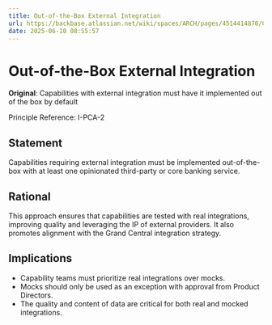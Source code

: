 ```yaml
---
title: Out-of-the-Box External Integration
url: https://backbase.atlassian.net/wiki/spaces/ARCH/pages/4514414870/Capabilities+with+external+integration+must+have+it+implemented+out+of+the+box+by+default
date: 2025-06-10 08:55:57
---
```


# Out-of-the-Box External Integration

**Original**: Capabilities with external integration must have it implemented out of the box by default

Principle Reference: I-PCA-2

## Statement

Capabilities requiring external integration must be implemented out-of-the-box with at least one opinionated third-party or core banking service.

## Rational

This approach ensures that capabilities are tested with real integrations, improving quality and leveraging the IP of external providers. It also promotes alignment with the Grand Central integration strategy.

## Implications

- Capability teams must prioritize real integrations over mocks.
- Mocks should only be used as an exception with approval from Product Directors.
- The quality and content of data are critical for both real and mocked integrations.